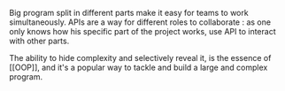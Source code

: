 Big program split in different parts make it easy for teams to work simultaneously.
APIs are a way for different roles to collaborate : as one only knows how his specific part of the project works, use API to interact with other parts.

The ability to hide complexity and selectively reveal it, is the essence of [[OOP]], and it's a popular way to tackle and build a large and complex program.
